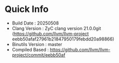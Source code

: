 # Quick Info
* Build Date : 20250508
* Clang Version : ZyC clang version 21.0.0git (https://github.com/llvm/llvm-project eebb50afaf27961b21847950179febdd20a98866)
* Binutils Version : master
* Compiled Based : https://github.com/llvm/llvm-project/commit/eebb50af


